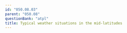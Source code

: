 ```yaml
---
id: "050.08.03"
parent: "050.08"
questionBank: "atpl"
title: Typical weather situations in the mid-latitudes
---
```

